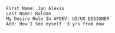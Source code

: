     First Name: Jan Alexis
    Last Name: Roldan 
    My Desire Role In APDEV: UI/UX DISIGNER
    Add: How I See myself  3 yrs from now 